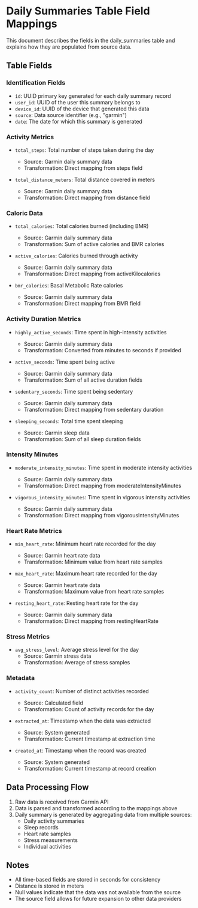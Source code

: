 # Daily Summaries Table Field Mappings

This document describes the fields in the daily_summaries table and explains how they are populated from source data.

## Table Fields

### Identification Fields
- `id`: UUID primary key generated for each daily summary record
- `user_id`: UUID of the user this summary belongs to
- `device_id`: UUID of the device that generated this data
- `source`: Data source identifier (e.g., "garmin")
- `date`: The date for which this summary is generated

### Activity Metrics
- `total_steps`: Total number of steps taken during the day
  - Source: Garmin daily summary data
  - Transformation: Direct mapping from steps field

- `total_distance_meters`: Total distance covered in meters
  - Source: Garmin daily summary data
  - Transformation: Direct mapping from distance field

### Caloric Data
- `total_calories`: Total calories burned (including BMR)
  - Source: Garmin daily summary data
  - Transformation: Sum of active calories and BMR calories

- `active_calories`: Calories burned through activity
  - Source: Garmin daily summary data
  - Transformation: Direct mapping from activeKilocalories

- `bmr_calories`: Basal Metabolic Rate calories
  - Source: Garmin daily summary data
  - Transformation: Direct mapping from BMR field

### Activity Duration Metrics
- `highly_active_seconds`: Time spent in high-intensity activities
  - Source: Garmin daily summary data
  - Transformation: Converted from minutes to seconds if provided

- `active_seconds`: Time spent being active
  - Source: Garmin daily summary data
  - Transformation: Sum of all active duration fields

- `sedentary_seconds`: Time spent being sedentary
  - Source: Garmin daily summary data
  - Transformation: Direct mapping from sedentary duration

- `sleeping_seconds`: Total time spent sleeping
  - Source: Garmin sleep data
  - Transformation: Sum of all sleep duration fields

### Intensity Minutes
- `moderate_intensity_minutes`: Time spent in moderate intensity activities
  - Source: Garmin daily summary data
  - Transformation: Direct mapping from moderateIntensityMinutes

- `vigorous_intensity_minutes`: Time spent in vigorous intensity activities
  - Source: Garmin daily summary data
  - Transformation: Direct mapping from vigorousIntensityMinutes

### Heart Rate Metrics
- `min_heart_rate`: Minimum heart rate recorded for the day
  - Source: Garmin heart rate data
  - Transformation: Minimum value from heart rate samples

- `max_heart_rate`: Maximum heart rate recorded for the day
  - Source: Garmin heart rate data
  - Transformation: Maximum value from heart rate samples

- `resting_heart_rate`: Resting heart rate for the day
  - Source: Garmin daily summary data
  - Transformation: Direct mapping from restingHeartRate

### Stress Metrics
- `avg_stress_level`: Average stress level for the day
  - Source: Garmin stress data
  - Transformation: Average of stress samples

### Metadata
- `activity_count`: Number of distinct activities recorded
  - Source: Calculated field
  - Transformation: Count of activity records for the day

- `extracted_at`: Timestamp when the data was extracted
  - Source: System generated
  - Transformation: Current timestamp at extraction time

- `created_at`: Timestamp when the record was created
  - Source: System generated
  - Transformation: Current timestamp at record creation

## Data Processing Flow

1. Raw data is received from Garmin API
2. Data is parsed and transformed according to the mappings above
3. Daily summary is generated by aggregating data from multiple sources:
   - Daily activity summaries
   - Sleep records
   - Heart rate samples
   - Stress measurements
   - Individual activities

## Notes

- All time-based fields are stored in seconds for consistency
- Distance is stored in meters
- Null values indicate that the data was not available from the source
- The source field allows for future expansion to other data providers 